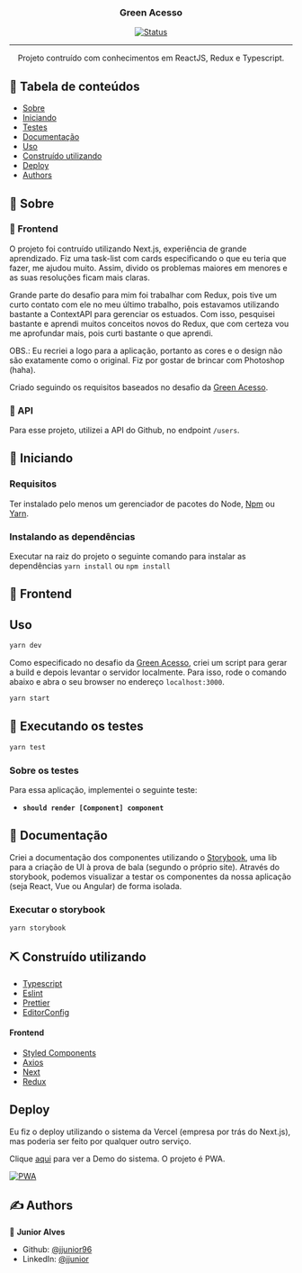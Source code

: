 <h3 align="center">Green Acesso </h3>

<div align="center">

[![Status](https://img.shields.io/badge/status-active-success.svg)]()

</div>

---

<p align="center"> Projeto contruído com conhecimentos em  ReactJS, Redux e Typescript.
   <br>
</p>

## 📝 Tabela de conteúdos

- [Sobre](#about)
- [Iniciando](#getting_started)
- [Testes](#tests)
- [Documentação](#doc)
- [Uso](#usage)
- [Construído utilizando](#built_using)
- [Deploy](#deploy)
- [Authors](#authors)

## 🧐 Sobre <a name = "about"></a>

### 🎈 Frontend

O projeto foi contruído utilizando Next.js, experiência de grande aprendizado. Fiz uma task-list com cards especificando o que eu teria que fazer, me ajudou muito. Assim, divido os problemas maiores em menores e as suas resoluções ficam mais claras.

Grande parte do desafio para mim foi trabalhar com Redux, pois tive um curto contato com ele no meu último trabalho, pois estavamos utilizando bastante a ContextAPI para gerenciar os estuados. Com isso, pesquisei bastante e aprendi muitos conceitos novos do Redux, que com certeza vou me aprofundar mais, pois curti bastante o que aprendi.

OBS.: Eu recriei a logo para a aplicação, portanto as cores e o design não são exatamente como o original. Fiz por gostar de brincar com Photoshop (haha).

Criado seguindo os  requisitos baseados no desafio da [Green Acesso](https://github.com/jjunior96/green-acesso-test/files/6017795/Front-end.Teste.pdf).

### 🎈 API

Para esse projeto, utilizei a API do Github, no endpoint `/users`.


## 🏁 Iniciando <a name = "getting_started"></a>

### Requisitos

Ter instalado pelo menos um gerenciador de pacotes do Node, [Npm](https://www.npmjs.com/) ou [Yarn](https://yarnpkg.com/).

### Instalando as dependências

Executar na raiz do projeto o seguinte comando para instalar as dependências `yarn install` ou `npm install`


## 🎈 Frontend

## Uso <a name="usage"></a>

```sh
yarn dev
```
Como especificado no desafio da [Green Acesso](https://github.com/jjunior96/green-acesso-test/files/6017795/Front-end.Teste.pdf), criei um script para gerar a build e depois levantar o servidor localmente. Para isso, rode o comando abaixo e abra o seu browser no endereço `localhost:3000`.

```sh
yarn start
```

## 🔧 Executando os testes <a name = "tests"></a>

```sh
yarn test
```

### Sobre os testes

Para essa aplicação, implementei o seguinte teste:

- **`should render [Component] component`**

## 📄 Documentação <a name = "doc"></a>

Criei a documentação dos componentes utilizando o [Storybook](https://storybook.js.org/), uma lib para a criação de UI à prova de bala (segundo o próprio site). Através do storybook, podemos visualizar a testar os componentes da nossa aplicação (seja React, Vue ou Angular) de forma isolada.

### Executar o storybook

```sh
yarn storybook
```



## ⛏️ Construído utilizando <a name = "built_using"></a>

- [Typescript](https://www.typescriptlang.org/)
- [Eslint](https://eslint.org/)
- [Prettier](https://prettier.io/)
- [EditorConfig](https://editorconfig.org/)

#### Frontend

- [Styled Components](https://styled-components.com/)
- [Axios](https://github.com/axios/axios)
- [Next](https://nextjs.org/)
- [Redux](https://redux.js.org/)


## Deploy <a name = "deploy"></a>

Eu fiz o deploy utilizando o sistema da Vercel (empresa por trás do Next.js), mas poderia ser feito por qualquer outro serviço.

Clique [aqui](https://green-acesso.vercel.app/) para ver a Demo do sistema. O projeto é PWA.

[![PWA](https://user-images.githubusercontent.com/30422190/108641830-3e9c5200-7480-11eb-8118-abbc50479092.png)]()


## ✍️ Authors <a name = "authors"></a>

👤 **Junior Alves**

- Github: [@jjunior96](https://github.com/jjunior96)
- LinkedIn: [@jjunior](https://www.linkedin.com/in/junior-alves-b66a10127/)
